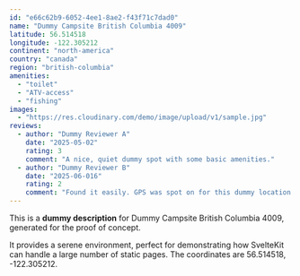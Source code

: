 ```yaml
---
id: "e66c62b9-6052-4ee1-8ae2-f43f71c7dad0"
name: "Dummy Campsite British Columbia 4009"
latitude: 56.514518
longitude: -122.305212
continent: "north-america"
country: "canada"
region: "british-columbia"
amenities:
  - "toilet"
  - "ATV-access"
  - "fishing"
images:
  - "https://res.cloudinary.com/demo/image/upload/v1/sample.jpg"
reviews:
  - author: "Dummy Reviewer A"
    date: "2025-05-02"
    rating: 3
    comment: "A nice, quiet dummy spot with some basic amenities."
  - author: "Dummy Reviewer B"
    date: "2025-06-016"
    rating: 2
    comment: "Found it easily. GPS was spot on for this dummy location."
---
```


This is a **dummy description** for Dummy Campsite British Columbia 4009, generated for the proof of concept.

It provides a serene environment, perfect for demonstrating how SvelteKit can handle a large number of static pages. The coordinates are 56.514518, -122.305212.
